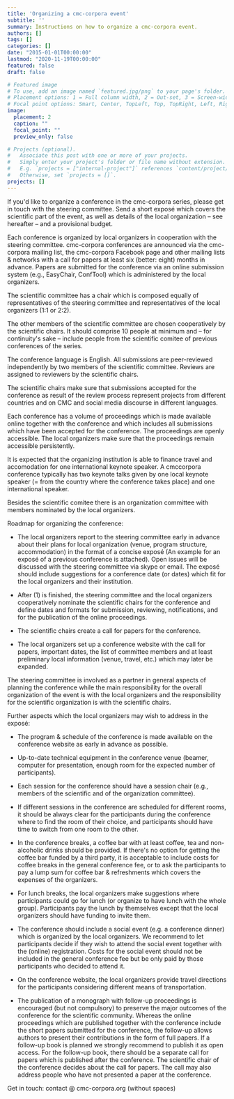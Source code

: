 ```yaml
---
title: 'Organizing a cmc-corpora event'
subtitle: ''
summary: Instructions on how to organize a cmc-corpora event.
authors: []
tags: []
categories: []
date: "2015-01-01T00:00:00"
lastmod: "2020-11-19T00:00:00"
featured: false
draft: false

# Featured image
# To use, add an image named `featured.jpg/png` to your page's folder.
# Placement options: 1 = Full column width, 2 = Out-set, 3 = Screen-width
# Focal point options: Smart, Center, TopLeft, Top, TopRight, Left, Right, BottomLeft, Bottom, BottomRight
image:
  placement: 2
  caption: ""
  focal_point: ""
  preview_only: false

# Projects (optional).
#   Associate this post with one or more of your projects.
#   Simply enter your project's folder or file name without extension.
#   E.g. `projects = ["internal-project"]` references `content/project/deep-learning/index.md`.
#   Otherwise, set `projects = []`.
projects: []
---
```


If you'd like to organize a conference in the cmc-corpora series, please get in
touch with the steering committee. Send a short exposé which covers the
scientific part of the event, as well as details of the local organization –
see hereafter – and a provisional budget.

Each conference is organized by local organizers in cooperation with the
steering committee. cmc-corpora conferences are announced via the cmc-corpora
mailing list, the cmc-corpora Facebook page and other mailing lists & networks
with a call for papers at least six (better: eight) months in advance. Papers
are submitted for the conference via an online submission system (e.g.,
EasyChair, ConfTool) which is administered by the local organizers.

The scientific committee has a chair which is composed equally of
representatives of the steering committee and representatives of the local
organizers (1:1 or 2:2).

The other members of the scientific committee are chosen cooperatively by the
scientific chairs. It should comprise 10 people at minimum and – for
continuity's sake – include people from the scientific comitee of previous
conferences of the series.

The conference language is English. All submissions are peer-reviewed
independently by two members of the scientific committee. Reviews are assigned
to reviewers by the scientific chairs.

The scientific chairs make sure that submissions accepted for the conference as
result of the review process represent projects from different countries and on
CMC and social media discourse in different languages.

Each conference has a volume of proceedings which is made available online
together with the conference and which includes all submissions which have been
accepted for the conference. The proceedings are openly accessible. The local
organizers make sure that the proceedings remain accessible persistently.

It is expected that the organizing institution is able to finance travel and
accomodation for one international keynote speaker. A cmccorpora conference
typically has two keynote talks given by one local keynote speaker (= from the
country where the conference takes place) and one international speaker.

Besides the scientific comitee there is an organization committee with members
nominated by the local organizers.

Roadmap for organizing the conference:

* The local organizers report to the steering committee early in advance about
  their plans for local organization (venue, program structure, accommodation)
  in the format of a concise exposé (An example for an exposé of a previous
  conference is attached). Open issues will be discussed with the steering
  committee via skype or email. The exposé should include suggestions for a
  conference date (or dates) which fit for the local organizers and their
  institution.

* After (1) is finished, the steering committee and the local organizers
  cooperatively nominate the scientific chairs for the conference and define
  dates and formats for submission, reviewing, notifications, and for the
  publication of the online proceedings.

* The scientific chairs create a call for papers for the conference.

* The local organizers set up a conference website with the call for papers,
  important dates, the list of committee members and at least preliminary local
  information (venue, travel, etc.) which may later be expanded.

The steering committee is involved as a partner in general aspects of planning
the conference while the main responsibility for the overall organization of
the event is with the local organizers and the responsibility for the
scientific organization is with the scientific chairs.

Further aspects which the local organizers may wish to address in the exposé:

* The program & schedule of the conference is made available on the conference
  website as early in advance as possible.

* Up-to-date technical equipment in the conference venue (beamer, computer for
  presentation, enough room for the expected number of participants).

* Each session for the conference should have a session chair (e.g., members of
  the scientific and of the organization committee).

* If different sessions in the conference are scheduled for different rooms, it
  should be always clear for the participants during the conference where to
  find the room of their choice, and participants should have time to switch
  from one room to the other.

* In the conference breaks, a coffee bar with at least coffee, tea and
  non-alcoholic drinks should be provided. If there's no option for getting the
  coffee bar funded by a third party, it is acceptable to include costs for
  coffee breaks in the general conference fee, or to ask the participants to
  pay a lump sum for coffee bar & refreshments which covers the expenses of the
  organizers.

* For lunch breaks, the local organizers make suggestions where participants
  could go for lunch (or organize to have lunch with the whole group).
  Participants pay the lunch by themselves except that the local organizers
  should have funding to invite them.

* The conference should include a social event (e.g. a conference dinner) which
  is organized by the local organizers. We recommend to let participants decide
  if they wish to attend the social event together with the (online)
  registration. Costs for the social event should not be included in the
  general conference fee but be only paid by those participants who decided to
  attend it.

* On the conference website, the local organizers provide travel directions for
  the participants considering different means of transportation.

* The publication of a monograph with follow-up proceedings is encouraged (but
  not compulsory) to preserve the major outcomes of the conference for the
  scientific community. Whereas the online proceedings which are published
  together with the conference include the short papers submitted for the
  conference, the follow-up allows authors to present their contributions in
  the form of full papers. If a follow-up book is planned we strongly recommend
  to publish it as open access. For the follow-up book, there should be a
  separate call for papers which is published after the conference. The
  scientific chair of the conference decides about the call for papers. The
  call may also address people who have not presented a paper at the
  conference.

Get in touch: contact @ cmc-corpora.org (without spaces)
